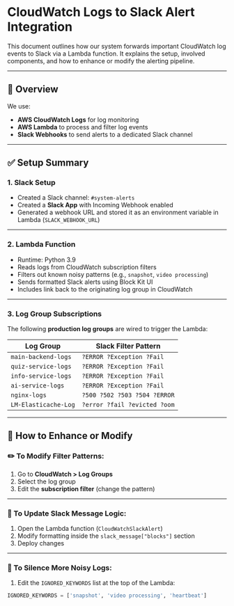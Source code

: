 # CloudWatch Logs to Slack Alert Integration

This document outlines how our system forwards important CloudWatch log events to Slack via a Lambda function. It explains the setup, involved components, and how to enhance or modify the alerting pipeline.

---

## 🔧 Overview

We use:
- **AWS CloudWatch Logs** for log monitoring
- **AWS Lambda** to process and filter log events
- **Slack Webhooks** to send alerts to a dedicated Slack channel

---

## ✅ Setup Summary

### 1. **Slack Setup**
- Created a Slack channel: `#system-alerts`
- Created a **Slack App** with Incoming Webhook enabled
- Generated a webhook URL and stored it as an environment variable in Lambda (`SLACK_WEBHOOK_URL`)

---

### 2. **Lambda Function**
- Runtime: Python 3.9
- Reads logs from CloudWatch subscription filters
- Filters out known noisy patterns (e.g., `snapshot`, `video processing`)
- Sends formatted Slack alerts using Block Kit UI
- Includes link back to the originating log group in CloudWatch

---

### 3. **Log Group Subscriptions**

The following **production log groups** are wired to trigger the Lambda:

| Log Group               | Slack Filter Pattern                  |
|------------------------|----------------------------------------|
| `main-backend-logs`    | `?ERROR ?Exception ?Fail`              |
| `quiz-service-logs`    | `?ERROR ?Exception ?Fail`              |
| `info-service-logs`    | `?ERROR ?Exception ?Fail`              |
| `ai-service-logs`      | `?ERROR ?Exception ?Fail`              |
| `nginx-logs`           | `?500 ?502 ?503 ?504 ?ERROR`           |
| `LM-Elasticache-Log`   | `?error ?fail ?evicted ?oom`           |

---

## 🚀 How to Enhance or Modify

### ✏️ To Modify Filter Patterns:
1. Go to **CloudWatch > Log Groups**
2. Select the log group
3. Edit the **subscription filter** (change the pattern)

---

### 🔧 To Update Slack Message Logic:
1. Open the Lambda function (`CloudWatchSlackAlert`)
2. Modify formatting inside the `slack_message["blocks"]` section
3. Deploy changes

---

### 🧹 To Silence More Noisy Logs:
1. Edit the `IGNORED_KEYWORDS` list at the top of the Lambda:
```python
IGNORED_KEYWORDS = ['snapshot', 'video processing', 'heartbeat']
